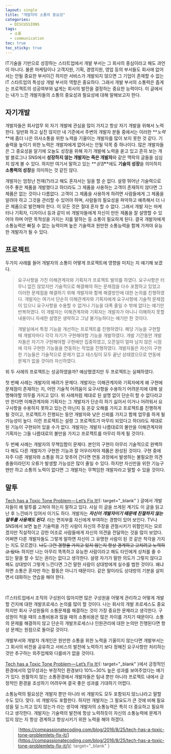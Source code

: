 ```yaml
---
layout: single
title: "개발자의 소통의 중요성"
categories:
  - DISCUSSIONS
tags:
  - 소통
  - communication
toc: true
toc_sticky: true
---
```


IT기술을 기반으로 성장하는 스타트업에서 개발 부서는 그 회사의 중심이라고 해도 과언이 아니다. 물론 마케팅이나 고객지원, 기획, 경영지원, 영업 등의 부서들도 회사에 없어서는 안될 중요한 부서이긴 하지만 서비스가 개발되지 않으면 그 기업이 존재할 수 없는 IT 스타트업의 특성상 개발 부서의 역할은 중요하다. 그래서 개발 부서의 소통력은 좁게는 프로젝트의 성공여부와 넓게는 회사의 발전을 결정하는 중요한 능력이다. 이 글에서는 내가 느낀 개발자들의 소통의 중요성과 필요성에 대해 말해보고자 한다.

## 자기개발

개발자들은 회사업무 외 자기 개발에 관심을 많이 가지고 항상 자기 개발을 위해서 노력한다. 일반화 하고 싶진 않지만 내 기준에서 주변의 개발자 분들 중에서는 이러한 **_노력_**에 좀더 나은 의사소통을 위한 노력을 기울이는 개발자를 많이 보지 못한 것 같다.
기술력을 높이기 위한 노력은 개발자에게 없어서는 안될 덕목 중 하나이다. 많은 개발자들은 그 중요성을 알기에 오늘도 성장을 위해 자기 개발에 노력을 쏟고 있고 흔히 보는 개발 블로그나 SNS에서 **성장하지 않는 개발자는 죽은 개발자**와 같은 맥락의 글들을 심심치 않게 볼 수 있다. 하지만 여기서 말하고 있는 **_성장_**에도 **기술의 성장**을 의미하지 **소통력의 성장**을 의미하는 것 같진 않다.

개발자는 엄청난 천재(?)라고 해도 혼자서는 일을 할 순 없다. 설령 뛰어난 기술력으로 아주 좋은 제품을 개발했다고 하더라도 그 제품을 사용하는 고객이 존재하지 않다면 그 제품은 없는 것이나 다름없다. 고객이 그 제품을 사용하게 하려면 사람들에게 그 제품을 알려야 하고 그것을 관리할 수 있어야 하며, 사람들의 필요성을 파악하고 예측해서 더 나은 제품으로 발전해야 한다. 이 모든 것은 절대 혼자 할 수 없다. 그래서 개발 자는 마케터나 기획자, 디자이너 등과 같이 비 개발자들에게 자신이 만든 제품을 잘 설명할 수 있어야 하며 어떤 목적성을 가지는 지를 말하는 등 소통이 필요하게 된다. 결국 개발자에게 소통능력은 빠질 수 없는 능력이며 높은 기술력과 원만한 소통능력을 함께 가져야 유능한 개발자가 될 수 있다.

## 프로젝트

두가지 사례를 들어 개발자의 소통이 어떻게 프로젝트에 영향을 미치는 지 얘기해 보겠다.

> 요구사항을 가진 이해관계자와 기획자가 프로젝트 발의를 하였다. 요구사항은 터무니 없진 않았지만 기술적으로 해결해야 하는 문제점을 다수 포함하고 있었고 이러한 문제점을 해결하기 위해 개발자와 함께 해결방안에 대한 논의를 진행하였다. 개발자는 여기서 단순히 이해관계자와 기획자에게 요구사항에 기술적 문제점이 있으니 요구사항을 수용할 수 없거나 기능을 대폭 줄일 수 밖에 없다는 얘기만 반복하였다. 이 개발자는 이해관계자와 기획자는 개발자가 아니니 이해하지 못할 내용이니 자세한 설명은 생략하고 그냥 불가능하다는 얘기만 한 것이다.

> 개발실에서 특정 기능을 개선하는 프로젝트를 진행하였다. 해당 기능을 구현할 때 개발자마다 각각 자기가 구현해야할 기능을 개발하였다. 개발 기간동안 개발자들은 자기가 구현해야할 구현에만 집중하였고, 오픈일이 얼마 남지 않은 시점에 각자 구현한 기능들을 연동하는 작업을 진행하였다. 개발자들은 자신이 구현한 기능들은 기술적으로 문제가 없고 테스팅이 모두 끝난 상태였으므로 연동에 문제가 없을 것이라 자신하였다.

위 두 사례의 프로젝트는 성공하였을까? 예상했겠지만 두 프로젝트는 실패하였다.

첫 번째 사례는 개발자의 배려가 문제다. 개발자는 이해관계자와 기획자에게 왜 구현에 문제점이 존재하는 지, 어떤 기술적 어려움이 요구사항을 수용하기 어려운지에 대해 설명해야할 의무를 가지고 있다. 위 사례처럼 제대로 된 설명 없이 단순히 할 수 없다라고만 한다면 이해관계자와 기획자는 그 개발자가 단순히 하기 싫어서 이거나 어려워서 요구사항을 수용하지 못하고 있는건 아닌지 등 온갖 오해를 가지고 프로젝트를 진행하게 될 것이고, 프로젝트가 진행되는 동안 개발자와 낮은 신뢰를 가지고 함께 업무를 하게 될 가능성이 높다. 이런 프로젝트는 설령 그 프로젝트가 마무리 되었다고 하더라도 제대로 된 기능이 구현되어 있을 수가 없다. 개발자는 개발자 나름대로의 불만을 이해관계자와 기획자는 그들 나름대로의 불만을 가지고 프로젝트를 마무리 하게 될 것이다.

두 번째 사례는 개발자의 무책임함이 문제다. 본인의 구현이 아무리 기술적으로 완벽하다 해도 다른 개발자가 구현한 기능과 잘 어우러져야 제품은 완성된 것이다. 구현 중에 자주 다른 개발자와 소통을 하고 맞추어 간다면 연동 과정에서 발생하는 불필요한 의견 충돌이라던지 오류가 발생할 가능성은 많이 줄일 수 있다. 하지만 자신만을 위한 기능구현만 하고 소통의 노력이 없다면 그 개발자는 무책임한 개발자라고 말할 수 있을 것이다.

## 말투

[Tech has a Toxic Tone Problem — Let’s Fix It!](https://compassionatecoding.com/blog/2016/8/25/tech-has-a-toxic-tone-problemlets-fix-it/){: target="\_blank" } 글에서 개발자들이 왜 말투를 고쳐야 하는지 말하고 있다. 사실 이 글을 쓰게된 계기도 이 글을 읽고 난 후 느낀바가 있어서 이기도 하다. 개발자는 **_자신이 개발자이기 때문에 친절하지 않는 말투를 사용해도 된다._** 라는 면죄부를 자신에게 부여하는 경향이 있어 보인다. TV나 SNS에서 보면 높은 기술력을 가진 사람이 자신의 주장을 관철시키기 위함인지는 모르겠지만 직설적이고 강한 어조로 사람들에게 자신의 의견을 전달하는 것을 많이 보았다. 어쩌면 다른 개발자들도 그렇게 말하면 자신이 그 유명한 사람이 된 것 같은 착각을 가지는 지도 모르겠다. ~~나도 그런 경향을 가지고 있지 않는지 항상 경계하고 고치려고 노력하고 있다.~~ 하지만 나는 아무리 똑똑하고 유능한 사람이라고 해도 타인에게 상처를 줄 수 있는 말을 할 수 있는 권리는 없다고 생각한다. 설령 자기가 말한 의도가 그렇지 않다고 해도 상대방이 그렇게 느낀다면 그건 말한 사람이 상대방에게 실수를 범한 것이다. 왜냐하면 소통은 혼자만 하는 활동은 아니기 때문이다. 같은 말이라도 상대방의 기분을 살피면서 대화하는 연습을 해야 한다.

<br/>

IT스타트업에서 조직의 구성원이 많아지면 많은 구성원을 어떻게 관리하고 어떻게 개발할 건지에 대한 개발프로세스 논의를 많이 할 것이다. 나는 회사의 개발 프로세스도 중요하지만 회사 구성원들의 소통문제를 해결하는 것이 가장 중요한 문제라고 생각한다. 구성원이 적을 때의 소통비용과 많을 때의 소통비용은 많은 차이를 가지기 때문이다. 소통의 문제를 해결하지 않고 단순히 개발프로세스나 인원관리에 대한 논의만 진행된다면 항상 문제는 원점으로 돌아갈 것이다.

개발부서와 개발자 개개인은 원만한 소통을 위한 노력을 기울이지 않는다면 개발부서는 그 회사의 비전을 공유하고 서비스의 발전에 노력하기 보다 정해진 요구사항만 처리하는 것만 추구하는 외주업체와 다를바가 없을 것이다.

[Tech has a Toxic Tone Problem — Let’s Fix It!](https://compassionatecoding.com/blog/2016/8/25/tech-has-a-toxic-tone-problemlets-fix-it/){: target="\_blank" }에서 긍정적인 환경에서의 업무성과는 부정적인 환경보다 10%~30% 높은 성과를 보여주었다는 얘기가 있다. 원활하지 않는 소통환경에서 개발자들은 팀내 뿐만 아니라 프로젝트 내에서 긍정적인 환경을 조성하기 어려우며 결국 좋은 성과를 기대하기 어렵다.

소통능력의 필요성은 개발자 뿐만 아니라 비 개발자도 모두 포함되지 않느냐라고 말할 수도 있다. 맞다. 비 개발자도 포함한다. 하지만 개발자는 그 필요도가 큰 것에 비해 필요성을 덜 느끼고 있지 않는가 라는 생각에 개발자의 소통능력은 특히 더 중요하고 필요하다고 생각한다. 개발자는 기술력의 발전에 항상 노력하듯이 자신의 소통능력에 문제가 있지 않는 지 항상 경계하고 향상시키기 위한 노력을 해야 하겠다.

> [https://compassionatecoding.com/blog/2016/8/25/tech-has-a-toxic-tone-problemlets-fix-it/](https://compassionatecoding.com/blog/2016/8/25/tech-has-a-toxic-tone-problemlets-fix-it/){: target="\_blank" }
